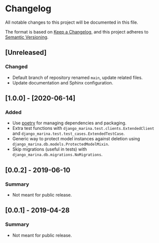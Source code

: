 # Changelog

All notable changes to this project will be documented in this file.

The format is based on [Keep a Changelog](https://keepachangelog.com/en/1.0.0/),
and this project adheres to [Semantic Versioning](https://semver.org/spec/v2.0.0.html).

## [Unreleased]

### Changed
- Default branch of repository renamed `main`, update related files. 
- Update documentation and Sphinx configuration.

## [1.0.0] - [2020-06-14]

### Added
- Use [poetry](https://python-poetry.org) for managing dependencies and packaging.
- Extra test functions with `django_marina.test.clients.ExtendedClient` and `django_marina.test.test_cases.ExtendedTestCase`.
- Generic way to protect model instances against deletion using `django_marina.db.models.ProtectedModelMixin`.
- Skip migrations (useful in tests) with `django_marina.db.migrations.NoMigrations`.

## [0.0.2] - 2019-06-10

### Summary
- Not meant for public release.

## [0.0.1] - 2019-04-28

### Summary
- Not meant for public release.
